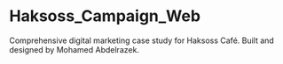 # Haksoss_Campaign_Web
Comprehensive digital marketing case study for Haksoss Café. Built and designed by Mohamed Abdelrazek.

